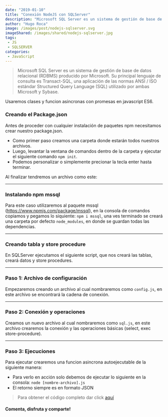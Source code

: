 ```yaml
---
date: "2019-01-10"
title: "Conexión NodeJS con SQLServer"
description: "Microsoft SQL Server es un sistema de gestión de base de datos relacional (RDBMS) producido por Microsoft. Su principal lenguaje de consulta es Transact-SQL, una aplicación de las normas ANSI / ISO estándar Structured Query Language (SQL) utilizado por ambas Microsoft y Sybase."
author: "Hugo Roca"
image: /images/post/nodejs-sqlserver.svg
imageShared: /images/shared/nodejs-sqlserver.jpg
tags:
 - JS
 - SQLSERVER
categories:
 - JavaScript
---
```

> Microsoft SQL Server es un sistema de gestión de base de datos relacional (RDBMS) producido por Microsoft. Su principal lenguaje de consulta es Transact-SQL, una aplicación de las normas ANSI / ISO estándar Structured Query Language (SQL) utilizado por ambas Microsoft y Sybase.

Usaremos clases y funcion asincronas con promesas en javascript ES6.

### Creando el Package.json
Antes de proceder con cualquier instalación de paquetes npm necesitamos crear nuestro package.json.

- Como primer paso creamos una carpeta donde estarán todos nuestros archivos.
- Luego, levantar la ventana de comandos dentro de la carpeta y ejecutar el siguiente comando `npm init`.
- Podemos personalizar o simplemente precionar la tecla enter hasta terminar.

Al finalizar tendremos un archivo como este:

<script src="https://gist.github.com/HugoRoca/8997425b507e737ddc2b395cd04491a6.js"></script>

----
### Instalando npm mssql
Para este caso utilizaremos al paquete mssql (https://www.npmjs.com/package/mssql), en la consola de comandos copiamos y pegamos lo siquiente: `npm i mssql`, una ves terminado se creará una carpeta por defecto `node_modules`, en donde se guardan todas las dependencias.

----
### Creando tabla y store procedure
En SQLServer ejecutamos el siguiente script, que nos creará las tablas, creará datos y store procedures.
<script src="https://gist.github.com/HugoRoca/22520d52596da23f5645efc3d2d64932.js"></script>

----
### Paso 1: Archivo de configuración
Empezaremos creando un archivo al cual nombraremos como `config.js`, en este archivo se encontrará la cadena de conexión.
<script src="https://gist.github.com/HugoRoca/4a810876a78cd81d6af38a971ba1fc4a.js"></script>

----
### Paso 2: Conexión y operaciones
Creamos un nuevo archivo al cual nombraremos como `sql.js`, en este archivo crearemos la conexión y las operaciones básicas (select, exec store-procedure).
<script src="https://gist.github.com/HugoRoca/20e7fcc9f5f06d5a04e0b6ab7d5163ae.js"></script>

----
### Paso 3: Ejecuciones
Para ejecutar crearemos una funcion asincrona autoejecutable de la siguiente manera:
<script src="https://gist.github.com/HugoRoca/696e0b9876e7da91c70e8bb8915ff88c.js"></script>

- Para verlo en acción solo debemos de ejecutar lo siguiente en la consola: `node [nombre-archivo].js` 
- El retorno siempre es en formato JSON

> Para obtener el código completo dar click [aquí](https://github.com/PORTAFOLIO-PROYECTOS/NODE_JS_SQLSERVER/archive/master.zip)
#### Comenta, disfruta y comparte! 